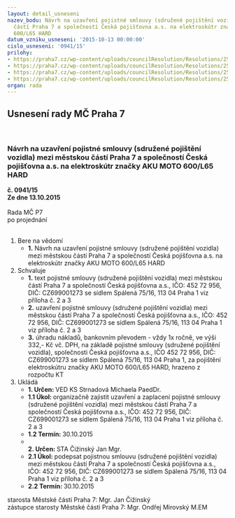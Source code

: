 ```yaml
---
layout: detail_usneseni
nazev_bodu: Návrh na uzavření pojistné smlouvy (sdružené pojištění vozidla) mezi městskou
  částí Praha 7 a společností Česká pojišťovna a.s. na elektroskútr značky AKU MOTO
  600/L65 HARD
datum_vzniku_usneseni: '2015-10-13 00:00:00'
cislo_usneseni: '0941/15'
prilohy:
- https://praha7.cz/wp-content/uploads/councilResolution/Resolutions/25908/66-15-p%c5%99%c3%adloha_%c4%8d.1_-_d%c5%afvodov%c3%a1_zpr%c3%a1va.doc
- https://praha7.cz/wp-content/uploads/councilResolution/Resolutions/25908/66-15-p%c5%99%c3%adloha_%c4%8d.2_-_pojistn%c3%a1_smlouva.doc
- https://praha7.cz/wp-content/uploads/councilResolution/Resolutions/25908/66-15-p%c5%99%c3%adloha_%c4%8d.3_-_pojistn%c3%a9_podm%c3%adnky.pdf
- https://praha7.cz/wp-content/uploads/councilResolution/Resolutions/25908/66-15-p%c5%99%c3%adloha_%c4%8d.4_-_v%c3%bdpis_z_obchodn%c3%adho_rejst%c5%99%c3%adku_-_%c4%8dp.pdf
organ: rada
---
```

<div id="ucUsn_pList" class="usn">
	<span><h2>Usnesení rady MČ Praha 7 </h2>
<br></span><div class="standBody">
<span><h3>Návrh na uzavření pojistné smlouvy (sdružené pojištění vozidla) mezi městskou částí Praha 7 a společností Česká pojišťovna a.s. na elektroskútr značky AKU MOTO 600/L65 HARD</h3></span><div class="center">
		<strong>č. 0941/15</strong><br>
	</div>
<div class="center">
		<strong>Ze dne 13.10.2015</strong><br><br>
	</div>Rada MČ P7<br> po projednání<br><br><ol>
<li>Bere na vědomí<ul><li>
<strong>1.</strong> Návrh na uzavření pojistné smlouvy (sdružené pojištění vozidla) mezi městskou částí Praha 7 a společností Česká pojišťovna a.s. na elektroskútr značky AKU MOTO 600/L65 HARD</li></ul>
</li>
<li>Schvaluje<ul>
<li>
<strong>1.</strong> text pojistné smlouvy (sdružené pojištění vozidla) mezi městskou částí Praha 7  a společností Česká pojišťovna a.s., IČO: 452 72 956, DIČ: CZ699001273 se sídlem Spálená 75/16, 113 04 Praha 1 viz příloha č. 2 a 3</li>
<li>
<strong>2.</strong> uzavření pojistné smlouvy (sdružené pojištění vozidla) mezi městskou částí Praha 7 a společností Česká pojišťovna a.s., IČO: 452 72 956, DIČ: CZ699001273 se sídlem Spálená 75/16, 113 04 Praha 1 viz příloha č. 2 a 3</li>
<li>
<strong>3.</strong> úhradu nákladů, bankovním převodem - vždy 1x ročně, ve výši 332,- Kč vč. DPH, na základě pojistné smlouvy (sdružené pojištění vozidla), společnosti Česká pojišťovna a.s., IČO 452 72 956, DIČ: CZ699001273 se sídlem Spálená 75/16, 113 04 Praha 1, za pojištění elektroskútru značky AKU MOTO 600/L65 HARD, hrazeno z rozpočtu KT        </li>
</ul>
</li>
<li>Ukládá<ul>
<li>
<strong>1. Určen: </strong>VED KS Strnadová Michaela PaedDr.</li>
<li>
<strong>1.1 Úkol: </strong>organizačně zajistit uzavření a zaplacení pojistné smlouvy (sdružené pojištění vozidla) mezi městskou částí Praha 7 a společností Česká pojišťovna a.s., IČO: 452 72 956, DIČ: CZ699001273 se sídlem Spálená 75/16, 113 04 Praha 1 viz příloha č. 2 a 3</li>
<li>
<strong>1.2 Termín: </strong>30.10.2015</li>
<li>
<strong><br>2. Určen: </strong>STA Čižinský Jan Mgr.</li>
<li>
<strong>2.1 Úkol: </strong>podepsat pojistnou smlouvu (sdružené pojištění vozidla) mezi městskou částí Praha 7 a společností Česká pojišťovna a.s., IČO: 452 72 956, DIČ: CZ699001273 se sídlem Spálená 75/16, 113 04 Praha 1 viz příloha č. 2 a 3 </li>
<li>
<strong>2.2 Termín: </strong>30.10.2015</li>
</ul>
</li>
</ol>starosta Městské části Praha 7: Mgr. Jan Čižinský<br>zástupce starosty Městské části Praha 7: Mgr. Ondřej Mirovský M.EM 
</div>
</div>